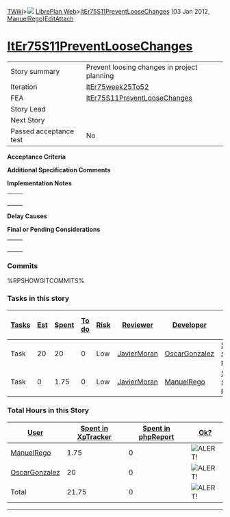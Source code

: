 [TWiki](Main_WebHome)&gt;![](/twiki/pub/TWiki/TWikiDocGraphics/web-bg-small.gif) [LibrePlan Web](LibrePlan_WebHome)&gt;[ItEr75S11PreventLooseChanges](LibrePlan_ItEr75S11PreventLooseChanges "Topic revision: 4 (03 Jan 2012 - 17:33:17)") (03 Jan 2012, [ManuelRego](Main_ManuelRego))[Edit](LibrePlan_ItEr75S11PreventLooseChanges?t=1520343678 "Edit this topic text")[Attach](/twiki/bin/attach/LibrePlan/ItEr75S11PreventLooseChanges "Attach an image or document to this topic")  

 [ItEr75S11PreventLooseChanges](LibrePlan_ItEr75S11PreventLooseChanges)
=======================================================================

|                        |                                                                        |
|------------------------|------------------------------------------------------------------------|
| Story summary          | Prevent loosing changes in project planning                            |
| Iteration              | [ItEr75week25To52](LibrePlan_ItEr75week25To52)                         |
| FEA                    | [ItEr75S11PreventLooseChanges](LibrePlan_ItEr75S11PreventLooseChanges) |
| Story Lead             |                                                                        |
| Next Story             |                                                                        |
| Passed acceptance test | No                                                                     |

**Acceptance Criteria**

**Additional Specification Comments**

**Implementation Notes**

|     |     |
|-----|-----|
|     |     |

**Delay Causes**

**Final or Pending Considerations**

|     |     |
|-----|-----|
|     |     |

###  Commits

%RPSHOWGITCOMMITS%

###  Tasks in this story

| [Tasks](LibrePlan_ItEr75S11PreventLooseChanges?sortcol=0;table=2;up=0#sorted_table "Sort by this column") | [Est](LibrePlan_ItEr75S11PreventLooseChanges?sortcol=1;table=2;up=0#sorted_table "Sort by this column") | [Spent](LibrePlan_ItEr75S11PreventLooseChanges?sortcol=2;table=2;up=0#sorted_table "Sort by this column") | [To do](LibrePlan_ItEr75S11PreventLooseChanges?sortcol=3;table=2;up=0#sorted_table "Sort by this column") | [Risk](LibrePlan_ItEr75S11PreventLooseChanges?sortcol=4;table=2;up=0#sorted_table "Sort by this column") | [Reviewer](LibrePlan_ItEr75S11PreventLooseChanges?sortcol=5;table=2;up=0#sorted_table "Sort by this column") | [Developer](LibrePlan_ItEr75S11PreventLooseChanges?sortcol=6;table=2;up=0#sorted_table "Sort by this column") | [Task Name](LibrePlan_ItEr75S11PreventLooseChanges?sortcol=7;table=2;up=0#sorted_table "Sort by this column") | [Start Date](LibrePlan_ItEr75S11PreventLooseChanges?sortcol=8;table=2;up=0#sorted_table "Sort by this column") | [Est End Date](LibrePlan_ItEr75S11PreventLooseChanges?sortcol=9;table=2;up=0#sorted_table "Sort by this column") | [End Date](LibrePlan_ItEr75S11PreventLooseChanges?sortcol=10;table=2;up=0#sorted_table "Sort by this column") |
|-----------------------------------------------------------------------------------------------------------|---------------------------------------------------------------------------------------------------------|-----------------------------------------------------------------------------------------------------------|-----------------------------------------------------------------------------------------------------------|----------------------------------------------------------------------------------------------------------|--------------------------------------------------------------------------------------------------------------|---------------------------------------------------------------------------------------------------------------|---------------------------------------------------------------------------------------------------------------|----------------------------------------------------------------------------------------------------------------|------------------------------------------------------------------------------------------------------------------|---------------------------------------------------------------------------------------------------------------|
| Task                                                                                                      | 20                                                                                                      | 20                                                                                                        | 0                                                                                                         | Low                                                                                                      | [JavierMoran](Main_JavierMoran)                                                                              | [OscarGonzalez](Main_OscarGonzalez)                                                                           | [Share the state among perspectives](LibrePlan_AnA05S08PreventLooseChanges#TasK1)                             |                                                                                                                |                                                                                                                  |                                                                                                               |
| Task                                                                                                      | 0                                                                                                       | 1.75                                                                                                      | 0                                                                                                         | Low                                                                                                      | [JavierMoran](Main_JavierMoran)                                                                              | [ManuelRego](Main_ManuelRego)                                                                                 | [Share the state among perspectives](LibrePlan_AnA05S08PreventLooseChanges#TasK1)                             |                                                                                                                |                                                                                                                  |                                                                                                               |

###  Total Hours in this Story

| [User](LibrePlan_ItEr75S11PreventLooseChanges?sortcol=0;table=3;up=0#sorted_table "Sort by this column") | [Spent in XpTracker](LibrePlan_ItEr75S11PreventLooseChanges?sortcol=1;table=3;up=0#sorted_table "Sort by this column") | [Spent in phpReport](LibrePlan_ItEr75S11PreventLooseChanges?sortcol=2;table=3;up=0#sorted_table "Sort by this column") | [Ok?](LibrePlan_ItEr75S11PreventLooseChanges?sortcol=3;table=3;up=0#sorted_table "Sort by this column") |
|----------------------------------------------------------------------------------------------------------|------------------------------------------------------------------------------------------------------------------------|------------------------------------------------------------------------------------------------------------------------|---------------------------------------------------------------------------------------------------------|
| [ManuelRego](Main_ManuelRego)                                                                            | 1.75                                                                                                                   | 0                                                                                                                      | ![ALERT!](/twiki/pub/TWiki/TWikiDocGraphics/warning.gif "ALERT!")                                       |
| [OscarGonzalez](Main_OscarGonzalez)                                                                      | 20                                                                                                                     | 0                                                                                                                      | ![ALERT!](/twiki/pub/TWiki/TWikiDocGraphics/warning.gif "ALERT!")                                       |
| Total                                                                                                    | 21.75                                                                                                                  | 0                                                                                                                      | ![ALERT!](/twiki/pub/TWiki/TWikiDocGraphics/warning.gif "ALERT!")                                       |

------------------------------------------------------------------------
